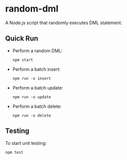 # random-dml

A Node.js script that randomly executes DML statement.

## Quick Run

-   Perform a random DML:

    ```
    npm start
    ```

-   Perform a batch insert:

    ```
    npm run -o insert
    ```

-   Perform a batch update:

    ```
    npm run -o update
    ```

-   Perform a batch delete:
    ```
    npm run -o delete
    ```

## Testing

To start unit testing:

```
npm test
```
